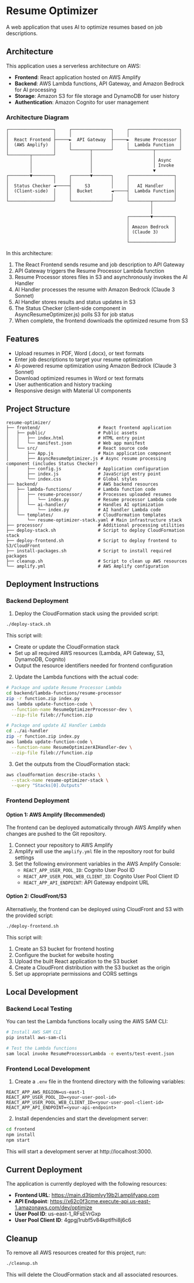 # Resume Optimizer

A web application that uses AI to optimize resumes based on job descriptions.

## Architecture

This application uses a serverless architecture on AWS:

- **Frontend**: React application hosted on AWS Amplify
- **Backend**: AWS Lambda functions, API Gateway, and Amazon Bedrock for AI processing
- **Storage**: Amazon S3 for file storage and DynamoDB for user history
- **Authentication**: Amazon Cognito for user management

### Architecture Diagram

```
┌─────────────────┐     ┌───────────────┐     ┌───────────────────┐
│                 │     │               │     │                   │
│  React Frontend ├─────►  API Gateway  ├─────►  Resume Processor │
│  (AWS Amplify)  │     │               │     │  Lambda Function  │
│                 │     └───────┬───────┘     └─────────┬─────────┘
└────────┬────────┘             │                       │
         │                      │                       │ Async
         │                      │                       │ Invoke
         │                      │                       ▼
┌────────▼────────┐     ┌───────▼───────┐     ┌─────────────────┐
│                 │     │               │     │                 │
│  Status Checker ◄─────┤     S3        │     │   AI Handler    │
│  (Client-side)  │     │  Bucket       ◄─────┤  Lambda Function│
│                 │     │               │     │                 │
└─────────────────┘     └───────────────┘     └────────┬────────┘
                                                       │
                                                       │
                                              ┌────────▼────────┐
                                              │                 │
                                              │ Amazon Bedrock  │
                                              │ (Claude 3)      │
                                              │                 │
                                              └─────────────────┘
```

In this architecture:

1. The React Frontend sends resume and job description to API Gateway
2. API Gateway triggers the Resume Processor Lambda function
3. Resume Processor stores files in S3 and asynchronously invokes the AI Handler
4. AI Handler processes the resume with Amazon Bedrock (Claude 3 Sonnet)
5. AI Handler stores results and status updates in S3
6. The Status Checker (client-side component in AsyncResumeOptimizer.js) polls S3 for job status
7. When complete, the frontend downloads the optimized resume from S3

## Features

- Upload resumes in PDF, Word (.docx), or text formats
- Enter job descriptions to target your resume optimization
- AI-powered resume optimization using Amazon Bedrock (Claude 3 Sonnet)
- Download optimized resumes in Word or text formats
- User authentication and history tracking
- Responsive design with Material UI components

## Project Structure

```
resume-optimizer/
├── frontend/                      # React frontend application
│   ├── public/                    # Public assets
│   │   ├── index.html             # HTML entry point
│   │   └── manifest.json          # Web app manifest
│   └── src/                       # React source code
│       ├── App.js                 # Main application component
│       ├── AsyncResumeOptimizer.js # Async resume processing component (includes Status Checker)
│       ├── config.js              # Application configuration
│       ├── index.js               # JavaScript entry point
│       └── index.css              # Global styles
├── backend/                       # AWS backend resources
│   ├── lambda-functions/          # Lambda function code
│   │   ├── resume-processor/      # Processes uploaded resumes
│   │   │   └── index.py           # Resume processor Lambda code
│   │   └── ai-handler/            # Handles AI optimization
│   │       └── index.py           # AI handler Lambda code
│   └── templates/                 # CloudFormation templates
│       └── resume-optimizer-stack.yaml # Main infrastructure stack
├── processor/                     # Additional processing utilities
├── deploy-stack.sh                # Script to deploy CloudFormation stack
├── deploy-frontend.sh             # Script to deploy frontend to S3/CloudFront
├── install-packages.sh            # Script to install required packages
├── cleanup.sh                     # Script to clean up AWS resources
└── amplify.yml                    # AWS Amplify configuration
```

## Deployment Instructions

### Backend Deployment

1. Deploy the CloudFormation stack using the provided script:

```bash
./deploy-stack.sh
```

This script will:
- Create or update the CloudFormation stack
- Set up all required AWS resources (Lambda, API Gateway, S3, DynamoDB, Cognito)
- Output the resource identifiers needed for frontend configuration

2. Update the Lambda functions with the actual code:

```bash
# Package and update Resume Processor Lambda
cd backend/lambda-functions/resume-processor
zip -r function.zip index.py
aws lambda update-function-code \
  --function-name ResumeOptimizerProcessor-dev \
  --zip-file fileb://function.zip

# Package and update AI Handler Lambda
cd ../ai-handler
zip -r function.zip index.py
aws lambda update-function-code \
  --function-name ResumeOptimizerAIHandler-dev \
  --zip-file fileb://function.zip
```

3. Get the outputs from the CloudFormation stack:

```bash
aws cloudformation describe-stacks \
  --stack-name resume-optimizer-stack \
  --query "Stacks[0].Outputs"
```

### Frontend Deployment

#### Option 1: AWS Amplify (Recommended)

The frontend can be deployed automatically through AWS Amplify when changes are pushed to the Git repository.

1. Connect your repository to AWS Amplify
2. Amplify will use the `amplify.yml` file in the repository root for build settings
3. Set the following environment variables in the AWS Amplify Console:
   - `REACT_APP_USER_POOL_ID`: Cognito User Pool ID
   - `REACT_APP_USER_POOL_WEB_CLIENT_ID`: Cognito User Pool Client ID
   - `REACT_APP_API_ENDPOINT`: API Gateway endpoint URL

#### Option 2: CloudFront/S3

Alternatively, the frontend can be deployed using CloudFront and S3 with the provided script:

```bash
./deploy-frontend.sh
```

This script will:
1. Create an S3 bucket for frontend hosting
2. Configure the bucket for website hosting
3. Upload the built React application to the S3 bucket
4. Create a CloudFront distribution with the S3 bucket as the origin
5. Set up appropriate permissions and CORS settings

## Local Development

### Backend Local Testing

You can test the Lambda functions locally using the AWS SAM CLI:

```bash
# Install AWS SAM CLI
pip install aws-sam-cli

# Test the Lambda functions
sam local invoke ResumeProcessorLambda -e events/test-event.json
```

### Frontend Local Development

1. Create a `.env` file in the frontend directory with the following variables:
```
REACT_APP_AWS_REGION=us-east-1
REACT_APP_USER_POOL_ID=<your-user-pool-id>
REACT_APP_USER_POOL_WEB_CLIENT_ID=<your-user-pool-client-id>
REACT_APP_API_ENDPOINT=<your-api-endpoint>
```

2. Install dependencies and start the development server:
```bash
cd frontend
npm install
npm start
```

This will start a development server at http://localhost:3000.

## Current Deployment

The application is currently deployed with the following resources:

- **Frontend URL**: https://main.d3tjpmlvy19b2l.amplifyapp.com
- **API Endpoint**: https://x62c0f3cme.execute-api.us-east-1.amazonaws.com/dev/optimize
- **User Pool ID**: us-east-1_RFsEVrGxp
- **User Pool Client ID**: 4gpgj1rubf5v84kptlfhi8j6c6

## Cleanup

To remove all AWS resources created for this project, run:

```bash
./cleanup.sh
```

This will delete the CloudFormation stack and all associated resources.
